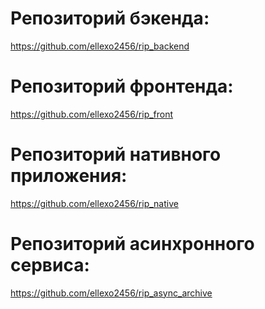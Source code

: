 # Репозиторий бэкенда:
https://github.com/ellexo2456/rip_backend

# Репозиторий фронтенда:
https://github.com/ellexo2456/rip_front

# Репозиторий нативного приложения:
https://github.com/ellexo2456/rip_native

# Репозиторий асинхронного сервиса:
https://github.com/ellexo2456/rip_async_archive
